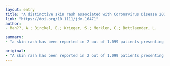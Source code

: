 ```yaml
---
layout: entry
title: "A distinctive skin rash associated with Coronavirus Disease 2019 ?"
link: "https://doi.org/10.1111/jdv.16471"
author:
- Mah??, A.; Birckel, E.; Krieger, S.; Merklen, C.; Bottlaender, L.

summary:
- "a skin rash has been reported in 2 out of 1.099 patients presenting with Coronavirus disease 2019 in China [1], as in 14 of 48 patients with the same disease in Italia. We wish to report the case of a woman who presented, coincidently with Covid-19, a Skin rash that had an original picture of its semiology [2]. We wish we report this case in a similar case in China."

original:
- "A skin rash has been reported in 2 out of 1.099 patients presenting with Coronavirus disease 2019 in China [1], as in 14 of 48 patients with the same disease in Italia, but unfortunately without further description of its semiology [2]. We wish to report here the case of a woman who presented, coincidently with Covid-19, a skin rash that had an original picture."
---
```


